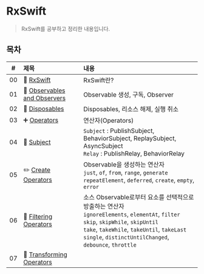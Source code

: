 # RxSwift
> RxSwift를 공부하고 정리한 내용입니다.

## 목차
|#|제목|내용|
|:---:|:---|:---|
|00|👋 [RxSwift](https://github.com/lygon55555/TIL/blob/main/RxSwift/00.%20RxSwift.md)|RxSwift란?|
|01|🔭 [Observables and Observers](https://github.com/lygon55555/TIL/blob/main/RxSwift/01.%20Observables%20and%20Observers.md)|Observable 생성, 구독, Observer|
|02|🧹 [Disposables](https://github.com/lygon55555/til/blob/main/RxSwift/02.%20Disposables.md)|Disposables, 리소스 해제, 실행 취소|
|03|➕ [Operators](https://github.com/lygon55555/til/blob/main/RxSwift/03.%20Operators.md)|연산자(Operators)|
|04|📖 [Subject](https://github.com/lygon55555/til/blob/main/RxSwift/04.%20Subject.md)|`Subject` : PublishSubject, BehaviorSubject, ReplaySubject, AsyncSubject <br/> `Relay` : PublishRelay, BehaviorRelay|
|05|✏️ [Create Operators](https://github.com/lygon55555/til/blob/main/RxSwift/05.%20Create%20Operators.md)|Observable을 생성하는 연산자<br/>`just`, `of`, `from`, `range`, `generate`<br/>`repeatElement`, `deferred`, `create`, `empty`, `error`|
|06|🧫 [Filtering Operators](https://github.com/lygon55555/til/blob/main/RxSwift/06.%20Filtering%20Operators.md)|소스 Observable로부터 요소를 선택적으로 방출하는 연산자<br/>`ignoreElements`, `elementAt`, `filter`<br/>`skip`, `skipWhile`, `skipUntil`<br/>`take`, `takeWhile`, `takeUntil`, `takeLast`<br/>`single`, `distinctUntilChanged`, `debounce`, `throttle`|
|07|💱 [Transforming Operators](https://github.com/lygon55555/til/blob/main/RxSwift/07.%20Transforming%20Operators.md)||
